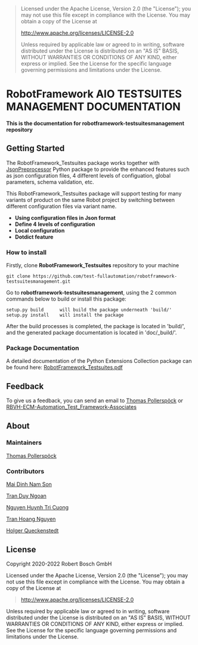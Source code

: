 > Licensed under the Apache License, Version 2.0 (the \"License\"); you
> may not use this file except in compliance with the License. You may
> obtain a copy of the License at
>
> <http://www.apache.org/licenses/LICENSE-2.0>
>
> Unless required by applicable law or agreed to in writing, software
> distributed under the License is distributed on an \"AS IS\" BASIS,
> WITHOUT WARRANTIES OR CONDITIONS OF ANY KIND, either express or
> implied. See the License for the specific language governing
> permissions and limitations under the License.

# RobotFramework AIO TESTSUITES MANAGEMENT DOCUMENTATION

**This is the documentation for robotframework-testsuitesmanagement
repository**

## Getting Started

The RobotFramework_Testsuites package works together with
[JsonPreprocessor](https://github.com/test-fullautomation/python-jsonpreprocessor)
Python package to provide the enhanced features such as json
configuration files, 4 different levels of configuation, global
parameters, schema validation, etc.

This RobotFramework_Testsuites package will support testing for many
variants of product on the same Robot project by switching between
different configuration files via variant name.

-   **Using configuration files in Json format**
-   **Define 4 levels of configuration**
-   **Local configuration**
-   **Dotdict feature**

### How to install

Firstly, clone **RobotFramework_Testsuites** repository to your machine

``` 
git clone https://github.com/test-fullautomation/robotframework-testsuitesmanagement.git
```

Go to **robotframework-testsuitesmanagement**, using the 2 common
commands below to build or install this package:

``` 
setup.py build      will build the package underneath 'build/'
setup.py install    will install the package
```

After the build processes is completed, the package is located in
\'build/\', and the generated package documentation is located in
\'doc/\_build/\'.

### Package Documentation

A detailed documentation of the Python Extensions Collection package can
be found here:
[RobotFramework_Testsuites.pdf](https://github.com/test-fullautomation/robotframework-testsuitesmanagement/blob/develop/RobotFramework_Testsuites/RobotFramework_Testsuites.pdf)

## Feedback

To give us a feedback, you can send an email to [Thomas
Pollerspöck](mailto:Thomas.Pollerspoeck@de.bosch.com) or
[RBVH-ECM-Automation_Test_Framework-Associates](mailto:RBVH-ENG2-CMD-Associates@bcn.bosch.com)

## About

### Maintainers

[Thomas Pollerspöck](mailto:Thomas.Pollerspoeck@de.bosch.com)

### Contributors

[Mai Dinh Nam Son](mailto:Son.MaiDinhNam@vn.bosch.com)

[Tran Duy Ngoan](mailto:Ngoan.TranDuy@vn.bosch.com)

[Nguyen Huynh Tri Cuong](mailto:Cuong.NguyenHuynhTri@vn.bosch.com)

[Tran Hoang Nguyen](mailto:Nguyen.TranHoang@vn.bosch.com)

[Holger Queckenstedt](mailto:Holger.Queckenstedt@de.bosch.com)

## License

Copyright 2020-2022 Robert Bosch GmbH

Licensed under the Apache License, Version 2.0 (the \"License\"); you
may not use this file except in compliance with the License. You may
obtain a copy of the License at

> <http://www.apache.org/licenses/LICENSE-2.0>

Unless required by applicable law or agreed to in writing, software
distributed under the License is distributed on an \"AS IS\" BASIS,
WITHOUT WARRANTIES OR CONDITIONS OF ANY KIND, either express or implied.
See the License for the specific language governing permissions and
limitations under the License.
